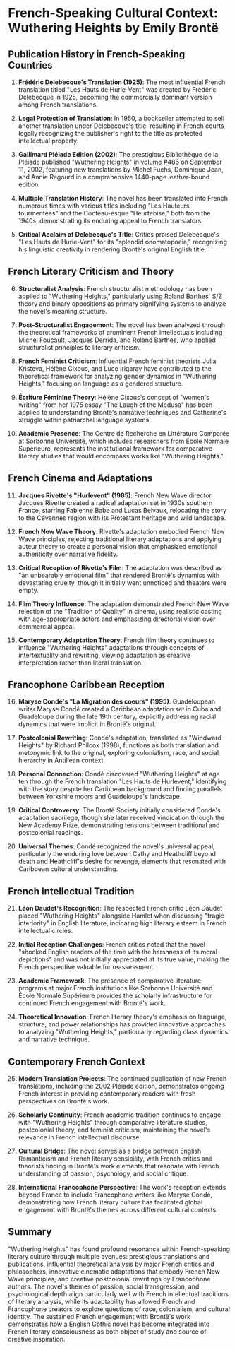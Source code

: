 # French-Speaking Cultural Context: Wuthering Heights by Emily Brontë

## Publication History in French-Speaking Countries

1. **Frédéric Delebecque's Translation (1925)**: The most influential French translation titled "Les Hauts de Hurle-Vent" was created by Frédéric Delebecque in 1925, becoming the commercially dominant version among French translations.

2. **Legal Protection of Translation**: In 1950, a bookseller attempted to sell another translation under Delebecque's title, resulting in French courts legally recognizing the publisher's right to the title as protected intellectual property.

3. **Gallimard Pléiade Edition (2002)**: The prestigious Bibliothèque de la Pléiade published "Wuthering Heights" in volume #486 on September 11, 2002, featuring new translations by Michel Fuchs, Dominique Jean, and Annie Regourd in a comprehensive 1440-page leather-bound edition.

4. **Multiple Translation History**: The novel has been translated into French numerous times with various titles including "Les Hauteurs tourmentées" and the Cocteau-esque "Heurtebise," both from the 1940s, demonstrating its enduring appeal to French translators.

5. **Critical Acclaim of Delebecque's Title**: Critics praised Delebecque's "Les Hauts de Hurle-Vent" for its "splendid onomatopoeia," recognizing his linguistic creativity in rendering Brontë's original English title.

## French Literary Criticism and Theory

6. **Structuralist Analysis**: French structuralist methodology has been applied to "Wuthering Heights," particularly using Roland Barthes' S/Z theory and binary oppositions as primary signifying systems to analyze the novel's meaning structure.

7. **Post-Structuralist Engagement**: The novel has been analyzed through the theoretical frameworks of prominent French intellectuals including Michel Foucault, Jacques Derrida, and Roland Barthes, who applied structuralist principles to literary criticism.

8. **French Feminist Criticism**: Influential French feminist theorists Julia Kristeva, Hélène Cixous, and Luce Irigaray have contributed to the theoretical framework for analyzing gender dynamics in "Wuthering Heights," focusing on language as a gendered structure.

9. **Écriture Féminine Theory**: Hélène Cixous's concept of "women's writing" from her 1975 essay "The Laugh of the Medusa" has been applied to understanding Brontë's narrative techniques and Catherine's struggle within patriarchal language systems.

10. **Academic Presence**: The Centre de Recherche en Littérature Comparée at Sorbonne Université, which includes researchers from École Normale Supérieure, represents the institutional framework for comparative literary studies that would encompass works like "Wuthering Heights."

## French Cinema and Adaptations

11. **Jacques Rivette's "Hurlevent" (1985)**: French New Wave director Jacques Rivette created a radical adaptation set in 1930s southern France, starring Fabienne Babe and Lucas Belvaux, relocating the story to the Cévennes region with its Protestant heritage and wild landscape.

12. **French New Wave Theory**: Rivette's adaptation embodied French New Wave principles, rejecting traditional literary adaptations and applying auteur theory to create a personal vision that emphasized emotional authenticity over narrative fidelity.

13. **Critical Reception of Rivette's Film**: The adaptation was described as "an unbearably emotional film" that rendered Brontë's dynamics with devastating cruelty, though it initially went unnoticed and theaters were empty.

14. **Film Theory Influence**: The adaptation demonstrated French New Wave rejection of the "Tradition of Quality" in cinema, using realistic casting with age-appropriate actors and emphasizing directorial vision over commercial appeal.

15. **Contemporary Adaptation Theory**: French film theory continues to influence "Wuthering Heights" adaptations through concepts of intertextuality and rewriting, viewing adaptation as creative interpretation rather than literal translation.

## Francophone Caribbean Reception

16. **Maryse Condé's "La Migration des coeurs" (1995)**: Guadeloupean writer Maryse Condé created a Caribbean adaptation set in Cuba and Guadeloupe during the late 19th century, explicitly addressing racial dynamics that were implicit in Brontë's original.

17. **Postcolonial Rewriting**: Condé's adaptation, translated as "Windward Heights" by Richard Philcox (1998), functions as both translation and metonymic link to the original, exploring colonialism, race, and social hierarchy in Antillean context.

18. **Personal Connection**: Condé discovered "Wuthering Heights" at age ten through the French translation "Les Hauts de Hurlevent," identifying with the story despite her Caribbean background and finding parallels between Yorkshire moors and Guadeloupe's landscape.

19. **Critical Controversy**: The Brontë Society initially considered Condé's adaptation sacrilege, though she later received vindication through the New Academy Prize, demonstrating tensions between traditional and postcolonial readings.

20. **Universal Themes**: Condé recognized the novel's universal appeal, particularly the enduring love between Cathy and Heathcliff beyond death and Heathcliff's desire for revenge, elements that resonated with Caribbean cultural understanding.

## French Intellectual Tradition

21. **Léon Daudet's Recognition**: The respected French critic Léon Daudet placed "Wuthering Heights" alongside Hamlet when discussing "tragic interiority" in English literature, indicating high literary esteem in French intellectual circles.

22. **Initial Reception Challenges**: French critics noted that the novel "shocked English readers of the time with the harshness of its moral depictions" and was not initially appreciated at its true value, making the French perspective valuable for reassessment.

23. **Academic Framework**: The presence of comparative literature programs at major French institutions like Sorbonne Université and École Normale Supérieure provides the scholarly infrastructure for continued French engagement with Brontë's work.

24. **Theoretical Innovation**: French literary theory's emphasis on language, structure, and power relationships has provided innovative approaches to analyzing "Wuthering Heights," particularly regarding class dynamics and narrative technique.

## Contemporary French Context

25. **Modern Translation Projects**: The continued publication of new French translations, including the 2002 Pléiade edition, demonstrates ongoing French interest in providing contemporary readers with fresh perspectives on Brontë's work.

26. **Scholarly Continuity**: French academic tradition continues to engage with "Wuthering Heights" through comparative literature studies, postcolonial theory, and feminist criticism, maintaining the novel's relevance in French intellectual discourse.

27. **Cultural Bridge**: The novel serves as a bridge between English Romanticism and French literary sensibility, with French critics and theorists finding in Brontë's work elements that resonate with French understanding of passion, psychology, and social critique.

28. **International Francophone Perspective**: The work's reception extends beyond France to include Francophone writers like Maryse Condé, demonstrating how French literary culture has facilitated global engagement with Brontë's themes across different cultural contexts.

## Summary

"Wuthering Heights" has found profound resonance within French-speaking literary culture through multiple avenues: prestigious translations and publications, influential theoretical analysis by major French critics and philosophers, innovative cinematic adaptations that embody French New Wave principles, and creative postcolonial rewritings by Francophone authors. The novel's themes of passion, social transgression, and psychological depth align particularly well with French intellectual traditions of literary analysis, while its adaptability has allowed French and Francophone creators to explore questions of race, colonialism, and cultural identity. The sustained French engagement with Brontë's work demonstrates how a English Gothic novel has become integrated into French literary consciousness as both object of study and source of creative inspiration.